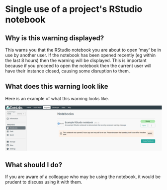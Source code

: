 # Single use of a project's RStudio notebook #

## Why is this warning displayed? ##
This warns you that the RStudio notebook you are about to open 'may' be in use by another user.  If the notebook has
been opened recently (eg within the last 8 hours) then the warning will be displayed.  This is important because if you
proceed to open the notebook then the current user will have their instance closed, causing some disruption to them.

## What does this warning look like ##
Here is an example of what this warning looks like.

![rstudio recently opened warning](../../img/rstudio-recently-opened-warning.png "rstudio recently opened warning")

## What should I do? ##
If you are aware of a colleague who may be using the notebook, it would be prudent to discuss using it with them.
